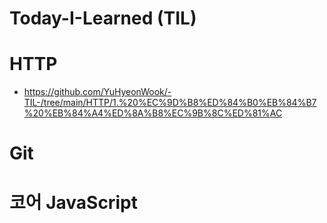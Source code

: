 # Today-I-Learned (TIL)

# HTTP
- https://github.com/YuHyeonWook/-TIL-/tree/main/HTTP/1.%20%EC%9D%B8%ED%84%B0%EB%84%B7%20%EB%84%A4%ED%8A%B8%EC%9B%8C%ED%81%AC

  
# Git

# 코어 JavaScript

